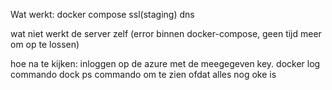 Wat werkt:
docker compose
ssl(staging)
dns

wat niet werkt
de server zelf (error binnen docker-compose, geen tijd meer om op te lossen)

hoe na te kijken:
inloggen op de azure met de meegegeven key.
docker log commando
dock ps commando om te zien ofdat alles nog oke is

